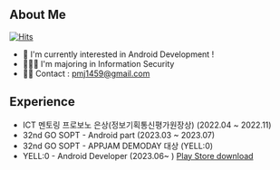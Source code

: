 ## About Me
[![Hits](https://hits.seeyoufarm.com/api/count/incr/badge.svg?url=https%3A%2F%2Fgithub.com%2Fminju1459&count_bg=%23FFE9C9&title_bg=%23C4B5B5&icon=smugmug.svg&icon_color=%23FFFFFF&title=%3A&edge_flat=false)](https://hits.seeyoufarm.com)
- 🌳 I'm currently interested in Android Development ! 
- 👩🏻‍🎓 I'm majoring in Information Security 
- 🤙🏻 Contact : pmj1459@gmail.com

## Experience
- ICT 멘토링 프로보노 은상(정보기획통신평가원장상) (2022.04 ~ 2022.11)
- 32nd GO SOPT - Android part (2023.03 ~ 2023.07)
- 32nd GO SOPT - APPJAM DEMODAY 대상 (YELL:0)
- YELL:0 - Android Developer (2023.06~ ) [Play Store download](https://play.google.com/store/apps/details?id=com.el.yello&hl=KR)


